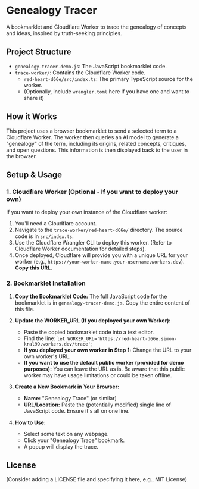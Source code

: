 # Genealogy Tracer

A bookmarklet and Cloudflare Worker to trace the genealogy of concepts and ideas, inspired by truth-seeking principles.

## Project Structure

-   `genealogy-tracer-demo.js`: The JavaScript bookmarklet code.
-   `trace-worker/`: Contains the Cloudflare Worker code.
    -   `red-heart-d66e/src/index.ts`: The primary TypeScript source for the worker.
    -   (Optionally, include `wrangler.toml` here if you have one and want to share it)

## How it Works

This project uses a browser bookmarklet to send a selected term to a Cloudflare Worker. The worker then queries an AI model to generate a "genealogy" of the term, including its origins, related concepts, critiques, and open questions. This information is then displayed back to the user in the browser.

## Setup & Usage

### 1. Cloudflare Worker (Optional - If you want to deploy your own)

If you want to deploy your own instance of the Cloudflare worker:

1.  You'll need a Cloudflare account.
2.  Navigate to the `trace-worker/red-heart-d66e/` directory. The source code is in `src/index.ts`.
3.  Use the Cloudflare Wrangler CLI to deploy this worker. (Refer to Cloudflare Worker documentation for detailed steps).
4.  Once deployed, Cloudflare will provide you with a unique URL for your worker (e.g., `https://your-worker-name.your-username.workers.dev`). **Copy this URL.**

### 2. Bookmarklet Installation

1.  **Copy the Bookmarklet Code:**
    The full JavaScript code for the bookmarklet is in `genealogy-tracer-demo.js`. Copy the entire content of this file.

2.  **Update the WORKER_URL (If you deployed your own Worker):**
    *   Paste the copied bookmarklet code into a text editor.
    *   Find the line: `let WORKER_URL='https://red-heart-d66e.simon-kral99.workers.dev/trace';`
    *   **If you deployed your own worker in Step 1:** Change the URL to your own worker's URL.
    *   **If you want to use the default public worker (provided for demo purposes):** You can leave the URL as is. Be aware that this public worker may have usage limitations or could be taken offline.

3.  **Create a New Bookmark in Your Browser:**
    *   **Name:** "Genealogy Trace" (or similar)
    *   **URL/Location:** Paste the (potentially modified) single line of JavaScript code. Ensure it's all on one line.

4.  **How to Use:**
    *   Select some text on any webpage.
    *   Click your "Genealogy Trace" bookmark.
    *   A popup will display the trace.

## License

(Consider adding a LICENSE file and specifying it here, e.g., MIT License) 